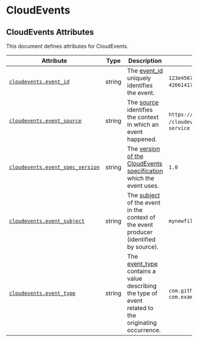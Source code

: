 <!-- NOTE: THIS FILE IS AUTOGENERATED. DO NOT EDIT BY HAND. -->
<!-- see templates/registry/markdown/attribute_namespace.md.j2 -->

# CloudEvents

## CloudEvents Attributes

This document defines attributes for CloudEvents.

| Attribute | Type | Description | Examples | Stability |
|---|---|---|---|---|
| <a id="cloudevents-event-id" href="#cloudevents-event-id">`cloudevents.event_id`</a> | string | The [event_id](https://github.com/cloudevents/spec/blob/v1.0.2/cloudevents/spec.md#id) uniquely identifies the event. | `123e4567-e89b-12d3-a456-426614174000`; `0001` | ![Experimental](https://img.shields.io/badge/-experimental-blue) |
| <a id="cloudevents-event-source" href="#cloudevents-event-source">`cloudevents.event_source`</a> | string | The [source](https://github.com/cloudevents/spec/blob/v1.0.2/cloudevents/spec.md#source-1) identifies the context in which an event happened. | `https://github.com/cloudevents`; `/cloudevents/spec/pull/123`; `my-service` | ![Experimental](https://img.shields.io/badge/-experimental-blue) |
| <a id="cloudevents-event-spec-version" href="#cloudevents-event-spec-version">`cloudevents.event_spec_version`</a> | string | The [version of the CloudEvents specification](https://github.com/cloudevents/spec/blob/v1.0.2/cloudevents/spec.md#specversion) which the event uses. | `1.0` | ![Experimental](https://img.shields.io/badge/-experimental-blue) |
| <a id="cloudevents-event-subject" href="#cloudevents-event-subject">`cloudevents.event_subject`</a> | string | The [subject](https://github.com/cloudevents/spec/blob/v1.0.2/cloudevents/spec.md#subject) of the event in the context of the event producer (identified by source). | `mynewfile.jpg` | ![Experimental](https://img.shields.io/badge/-experimental-blue) |
| <a id="cloudevents-event-type" href="#cloudevents-event-type">`cloudevents.event_type`</a> | string | The [event_type](https://github.com/cloudevents/spec/blob/v1.0.2/cloudevents/spec.md#type) contains a value describing the type of event related to the originating occurrence. | `com.github.pull_request.opened`; `com.example.object.deleted.v2` | ![Experimental](https://img.shields.io/badge/-experimental-blue) |
